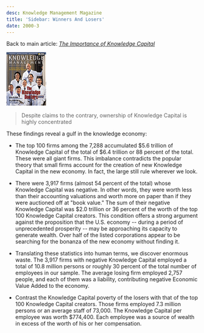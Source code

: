 ```yaml
---
desc: Knowledge Management Magazine
title: 'Sidebar: Winners And Losers'
date: 2000-3
---
```

Back to main article: [*The Importance of Knowledge Capital*](importance.html)

![cover art](0300-cover.gif)

> Despite claims to the contrary, ownership of Knowledge Capital is highly concentrated

These findings reveal a gulf in the knowledge economy:


* The top 100 firms among the 7,288 accumulated $5.6 trillion of
  Knowledge Capital of the total of $6.4 trillion or 88 percent of the
  total. These were all giant firms. This imbalance contradicts the
  popular theory that small firms account for the creation of new
  Knowledge Capital in the new economy. In fact, the large still rule
  wherever we look.


* There were 3,917 firms (almost 54 percent of the total) whose
  Knowledge Capital was negative. In other words, they were worth less
  than their accounting valuations and worth more on paper than if they
  were auctioned off at "book value." The sum of their negative
  Knowledge Capital was $2.0 trillion or 36 percent of the worth of the
  top 100 Knowledge Capital creators. This condition offers a strong
  argument against the proposition that the U.S. economy -- during a
  period of unprecedented prosperity -- may be approaching its
  capacity to generate wealth. Over half of the listed corporations
  appear to be searching for the bonanza of the new economy without
  finding it.


* Translating these statistics into human terms, we discover
  enormous waste. The 3,917 firms with negative Knowledge Capital
  employed a total of 10.8 million persons or roughly 30 percent of the
  total number of employees in our sample. The average losing firm
  employed 2,757 people, and each of them was a liability, contributing
  negative Economic Value Added to the economy.

* Contrast the Knowledge Capital poverty of the losers with that
  of the top 100 Knowledge Capital creators. Those firms employed 7.3
  million persons or an average staff of 73,000. The Knowledge Capital
  per employee was worth $774,400. Each employee was a source of wealth
  in excess of the worth of his or her compensation.  

